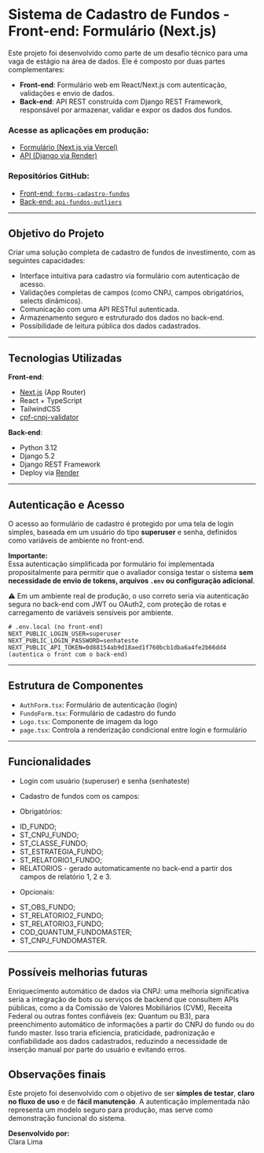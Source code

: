 # Sistema de Cadastro de Fundos - Front-end: Formulário (Next.js)

Este projeto foi desenvolvido como parte de um desafio técnico para uma vaga de estágio na área de dados. Ele é composto por duas partes complementares:

- **Front-end**: Formulário web em React/Next.js com autenticação, validações e envio de dados.
- **Back-end**: API REST construída com Django REST Framework, responsável por armazenar, validar e expor os dados dos fundos.

### Acesse as aplicações em produção:

- [Formulário (Next.js via Vercel)](https://forms-cadastro-fundos.vercel.app/)
- [API (Django via Render)](https://api-fundos-outliers.onrender.com/)

### Repositórios GitHub:

- [Front-end: `forms-cadastro-fundos`](https://github.com/claralim-a/forms-cadastro-fundos)
- [Back-end: `api-fundos-outliers`](https://github.com/claralim-a/api-fundos-outliers)

---

## Objetivo do Projeto

Criar uma solução completa de cadastro de fundos de investimento, com as seguintes capacidades:

- Interface intuitiva para cadastro via formulário com autenticação de acesso.
- Validações completas de campos (como CNPJ, campos obrigatórios, selects dinâmicos).
- Comunicação com uma API RESTful autenticada.
- Armazenamento seguro e estruturado dos dados no back-end.
- Possibilidade de leitura pública dos dados cadastrados.

---

## Tecnologias Utilizadas

**Front-end**:
- [Next.js](https://nextjs.org/) (App Router)
- React + TypeScript
- TailwindCSS
- [cpf-cnpj-validator](https://www.npmjs.com/package/cpf-cnpj-validator)

**Back-end**:
- Python 3.12
- Django 5.2
- Django REST Framework
- Deploy via [Render](https://render.com/)

---

## Autenticação e Acesso


O acesso ao formulário de cadastro é protegido por uma tela de login simples, baseada em um usuário do tipo **superuser** e senha, definidos como variáveis de ambiente no front-end.

**Importante:**  
Essa autenticação simplificada por formulário foi implementada propositalmente para permitir que o avaliador consiga testar o sistema **sem necessidade de envio de tokens, arquivos `.env` ou configuração adicional**.

⚠️ Em um ambiente real de produção, o uso correto seria via autenticação segura no back-end com JWT ou OAuth2, com proteção de rotas e carregamento de variáveis sensíveis por ambiente.


```env
# .env.local (no front-end)
NEXT_PUBLIC_LOGIN_USER=superuser
NEXT_PUBLIC_LOGIN_PASSWORD=senhateste
NEXT_PUBLIC_API_TOKEN=0d88154ab9d18aed1f760bcb1dba6a4fe2b66dd4 (autentica o front com o back-end)
```

---

## Estrutura de Componentes

- `AuthForm.tsx`: Formulário de autenticação (login)
- `FundoForm.tsx`: Formulário de cadastro do fundo
- `Logo.tsx`: Componente de imagem da logo
- `page.tsx`: Controla a renderização condicional entre login e formulário

---

## Funcionalidades

- Login com usuário (superuser) e senha (senhateste)

- Cadastro de fundos com os campos:

* Obrigatórios:
- ID_FUNDO;
- ST_CNPJ_FUNDO;
- ST_CLASSE_FUNDO;
- ST_ESTRATEGIA_FUNDO;
- ST_RELATORIO1_FUNDO;
- RELATORIOS - gerado automaticamente no back-end a partir dos campos de relatório 1, 2 e 3.

* Opcionais:
- ST_OBS_FUNDO;
- ST_RELATORIO2_FUNDO;
- ST_RELATORIO3_FUNDO;
- COD_QUANTUM_FUNDOMASTER;
- ST_CNPJ_FUNDOMASTER.

--- 

## Possíveis melhorias futuras

Enriquecimento automático de dados via CNPJ: uma melhoria significativa seria a integração de bots ou serviços de backend que consultem APIs públicas, como a da Comissão de Valores Mobiliários (CVM), Receita Federal ou outras fontes confiáveis (ex: Quantum ou B3), para preenchimento automático de informações a partir do CNPJ do fundo ou do fundo master. Isso traria eficiencia, praticidade, padronização e confiabilidade aos dados cadastrados, reduzindo a necessidade de inserção manual por parte do usuário e evitando erros.

## Observações finais

Este projeto foi desenvolvido com o objetivo de ser **simples de testar**, **claro no fluxo de uso** e de **fácil manutenção**. A autenticação implementada não representa um modelo seguro para produção, mas serve como demonstração funcional do sistema.

**Desenvolvido por:**  
Clara Lima  